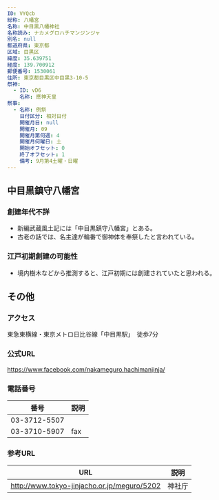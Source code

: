 ```yaml
---
ID: VYQcb
総称: 八幡宮
名称: 中目黒八幡神社
名称読み: ナカメグロハチマンジンジャ
別名: null
都道府県: 東京都
区域: 目黒区
緯度: 35.639751
経度: 139.700912
郵便番号: 1530061
住所: 東京都目黒区中目黒3-10-5
祭神:
  - ID: vD6
    名称: 應神天皇
祭事:
  - 名称: 例祭
    日付区分: 相対日付
    開催月日: null
    開催月: 09
    開催月第何週: 4
    開催月何曜日: 土
    開始オフセット: 0
    終了オフセット: 1
    備考: 9月第4土曜・日曜
---
```


## 中目黒鎮守八幡宮

### 創建年代不詳

- 新編武蔵風土記には「中目黒鎮守八幡宮」とある。
- 古老の話では、名主達が輪番で御神体を奉祭したと言われている。

### 江戸初期創建の可能性

- 境内樹木などから推測すると、江戸初期には創建されていたと思われる。

## その他

### アクセス

東急東横線・東京メトロ日比谷線「中目黒駅」　徒歩7分

### 公式URL

https://www.facebook.com/nakameguro.hachimanjinja/

### 電話番号

| 番号         | 説明 |
| ------------ | ---- |
| 03-3712-5507 |      |
| 03-3710-5907 | fax  |

### 参考URL

| URL                                         | 説明   |
| ------------------------------------------- | ------ |
| http://www.tokyo-jinjacho.or.jp/meguro/5202 | 神社庁 |
